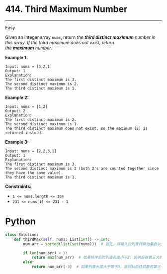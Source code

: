 # 414. Third Maximum Number

---

Easy

Given an integer array `nums`, return *the **third distinct maximum** number in this array. If the third maximum does not exist, return the **maximum** number*.

**Example 1:**

```
Input: nums = [3,2,1]
Output: 1
Explanation:
The first distinct maximum is 3.
The second distinct maximum is 2.
The third distinct maximum is 1.

```

**Example 2:**

```
Input: nums = [1,2]
Output: 2
Explanation:
The first distinct maximum is 2.
The second distinct maximum is 1.
The third distinct maximum does not exist, so the maximum (2) is returned instead.

```

**Example 3:**

```
Input: nums = [2,2,3,1]
Output: 1
Explanation:
The first distinct maximum is 3.
The second distinct maximum is 2 (both 2's are counted together since they have the same value).
The third distinct maximum is 1.

```

**Constraints:**

- `1 <= nums.length <= 104`
- `231 <= nums[i] <= 231 - 1`

# Python

```python
class Solution:
    def thirdMax(self, nums: List[int]) -> int:
        num_arr = sorted(list(set(nums)))  # 首先，将输入的列表转换为集合以去除重复元素，然后将其转换回列表并进行排序。

        if len(num_arr) < 3:
            return max(num_arr)  # 如果排序后的列表长度小于3，说明没有第三大的数，此时直接返回最大的数。
        else:
            return num_arr[-3]  # 如果列表长度大于等于3，返回从后往前数的第三个元素，即第三大的数。
```